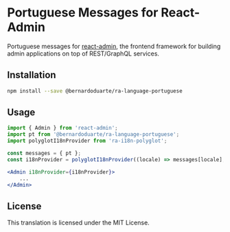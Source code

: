 # Portuguese Messages for React-Admin

Portuguese messages for [react-admin](https://github.com/marmelab/react-admin), the frontend framework for building admin applications on top of REST/GraphQL services.

## Installation

```sh
npm install --save @bernardoduarte/ra-language-portuguese
```

## Usage

```jsx
import { Admin } from 'react-admin';
import pt from '@bernardoduarte/ra-language-portuguese';
import polyglotI18nProvider from 'ra-i18n-polyglot';

const messages = { pt };
const i18nProvider = polyglotI18nProvider((locale) => messages[locale], 'pt');

<Admin i18nProvider={i18nProvider}>
    ...
</Admin>
```

## License

This translation is licensed under the MIT License.